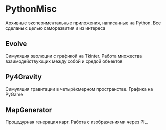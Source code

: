 # PythonMisc

Архивные экспериментальные приложения, написанные на Python. Все сделаны с целью саморазвития и из интереса

## Evolve

Симуляция эволюции с графикой на Tkinter. Работа множества взаимодействующих между собой и средой объектов

## Py4Gravity

Симуляция гравитации в четырёхмерном пространстве. Графика на PyGame

## MapGenerator

Процедурная генерация карт. Работа с изображениями через PIL.
